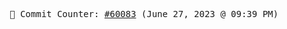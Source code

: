 <p align="center">
    <samp>
        📮 Commit Counter: <a href="https://github.com/Javascript-void0/Javascript-void0/commits/main">#60083</a> (June 27, 2023 @ 09:39 PM)
    </samp>
</p>